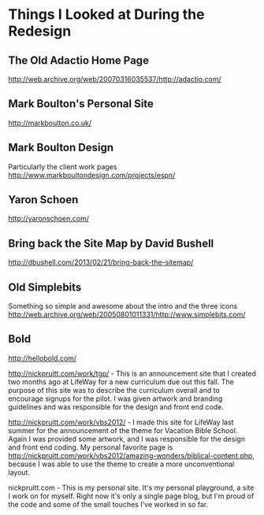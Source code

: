 # Things I Looked at During the Redesign

## The Old Adactio Home Page
http://web.archive.org/web/20070316035537/http://adactio.com/

## Mark Boulton's Personal Site
http://markboulton.co.uk/

## Mark Boulton Design
Particularly the client work pages
http://www.markboultondesign.com/projects/espn/

## Yaron Schoen
http://yaronschoen.com/

## Bring back the Site Map by David Bushell
http://dbushell.com/2013/02/21/bring-back-the-sitemap/


## Old Simplebits
Something so simple and awesome about the intro and the three icons
http://web.archive.org/web/20050801011331/http://www.simplebits.com/

## Bold
http://hellobold.com/



http://nickpruitt.com/work/tgp/ - This is an announcement site that I created two months ago at LifeWay for a new curriculum due out this fall. The purpose of this site was to describe the curriculum overall and to encourage signups for the pilot. I was given artwork and branding guidelines and was responsible for the design and front end code.

http://nickpruitt.com/work/vbs2012/ - I made this site for LifeWay last summer for the announcement of the theme for Vacation Bible School. Again I was provided some artwork, and I was responsible for the design and front end coding. My personal favorite page is http://nickpruitt.com/work/vbs2012/amazing-wonders/biblical-content.php, because I was able to use the theme to create a more unconventional layout.

nickpruitt.com - This is my personal site. It's my personal playground, a site I work on for myself. Right now it's only a single page blog, but I'm proud of the code and some of the small touches I've worked in so far.
